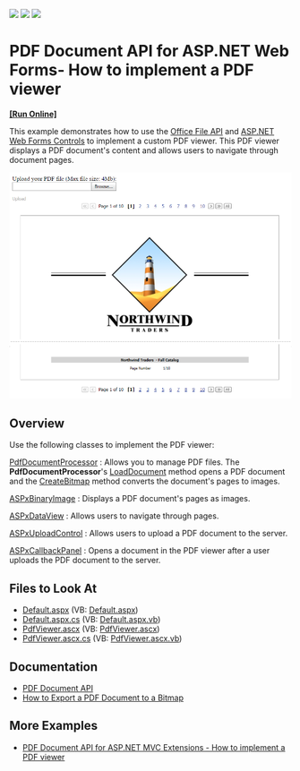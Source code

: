 <!-- default badges list -->
![](https://img.shields.io/endpoint?url=https://codecentral.devexpress.com/api/v1/VersionRange/128566705/21.2.3%2B)
[![](https://img.shields.io/badge/Open_in_DevExpress_Support_Center-FF7200?style=flat-square&logo=DevExpress&logoColor=white)](https://supportcenter.devexpress.com/ticket/details/E5095)
[![](https://img.shields.io/badge/📖_How_to_use_DevExpress_Examples-e9f6fc?style=flat-square)](https://docs.devexpress.com/GeneralInformation/403183)
<!-- default badges end -->
# PDF Document API for ASP.NET Web Forms- How to implement a PDF viewer
<!-- run online -->
**[[Run Online]](https://codecentral.devexpress.com/e5095/)**
<!-- run online end -->

This example demonstrates how to use the [Office File API](https://docs.devexpress.com/OfficeFileAPI/14911/office-file-api) and [ASP.NET Web Forms Controls](https://docs.devexpress.com/AspNet/7873/aspnet-webforms-controls) to implement a custom PDF viewer. This PDF viewer displays a PDF document's content and allows users to navigate through document pages.

![PDF viewer control](pdf-viewer-control.png)

## Overview

Use the following classes to implement the PDF viewer:

[PdfDocumentProcessor](https://docs.devexpress.com/OfficeFileAPI/DevExpress.Pdf.PdfDocumentProcessor)
:   Allows you to manage PDF files. The **PdfDocumentProcessor**'s [LoadDocument](https://docs.devexpress.com/OfficeFileAPI/DevExpress.Pdf.PdfDocumentProcessor.LoadDocument(System.IO.Stream-System.Boolean)) method opens a PDF document and the [CreateBitmap](https://docs.devexpress.com/OfficeFileAPI/DevExpress.Pdf.PdfDocumentProcessor.CreateBitmap(System.Int32-System.Int32)) method converts the document's pages to images.

[ASPxBinaryImage](https://docs.devexpress.com/AspNet/11646/components/data-editors/binaryimage)
:   Displays a PDF document's pages as images.

[ASPxDataView](https://docs.devexpress.com/AspNet/8280/components/data-and-image-navigation/dataview)
:   Allows users to navigate through pages.

[ASPxUploadControl](https://docs.devexpress.com/AspNet/8298/components/file-management/file-upload)
:   Allows users to upload a PDF document to the server.

[ASPxCallbackPanel](https://docs.devexpress.com/AspNet/DevExpress.Web.ASPxCallbackPanel)
:   Opens a document in the PDF viewer after a user uploads the PDF document to the server.

<!-- default file list -->

## Files to Look At

* [Default.aspx](./CS/E5095/Default.aspx) (VB: [Default.aspx](./VB/E5095/Default.aspx))
* [Default.aspx.cs](./CS/E5095/Default.aspx.cs) (VB: [Default.aspx.vb](./VB/E5095/Default.aspx.vb))
* [PdfViewer.ascx](./CS/E5095/PdfViewer.ascx) (VB: [PdfViewer.ascx](./VB/E5095/PdfViewer.ascx))
* [PdfViewer.ascx.cs](./CS/E5095/PdfViewer.ascx.cs) (VB: [PdfViewer.ascx.vb](./VB/E5095/PdfViewer.ascx.vb))

<!-- default file list end -->

## Documentation

- [PDF Document API](https://docs.devexpress.com/OfficeFileAPI/16491/pdf-document-api)
- [How to Export a PDF Document to a Bitmap](https://docs.devexpress.com/OfficeFileAPI/120344/pdf-document-api/examples/export-a-pdf-document-to-an-image/how-to-export-a-pdf-document-to-a-bitmap)

## More Examples

- [PDF Document API for ASP.NET MVC Extensions - How to implement a PDF viewer](https://www.devexpress.com/Support/Center/p/E5101)
